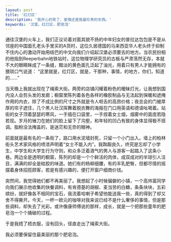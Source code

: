 ```yaml
---
layout: post
title: '红灯区'
description: '我开心的笑了，爱情还是我最珍贵的东西。'
keywords: '汉堡，红灯区，肥皂泡'
---
```


通往汉堡的火车上，我们正议论着对面其貌不扬的中年妇女的普拉达包包是不是从邻座的中国面孔老头手里买的A货时，这位久居德国的马来西亚华人老头终于抑制不住内心的激动开始用结巴的中文向我们介绍起汉堡必须要去的地方。当农民扮相的他指到Reeperbahn地铁站时，这位物理学研究员的古板与严肃荡然无存，本就不大的眼睛眯成了一条缝，黯淡的黄色面孔泛起了油光，用着只有男人才能拥有的猥琐口气说道：
“这里就是，红灯区，就是，干那种，事情，的地方，你们，知道的……”

当天晚上我就出现在了绳索大街。两旁的店铺闪耀着粉色的暧昧灯光，让我想到国内没人会剪头发的发廊；橱窗里陈列着各色各样的橡胶制品与无法起到保暖和遮掩作用的内衣，除了不成比例的尺寸之外就是令人咂舌的高昂价格；夜总会的门被厚厚的帘子遮住，几个黑人壮汉挥舞着脱衣舞的海报在门口用英语和德语吆喝着。站街的女子顶着瑟瑟的寒风，一手插在口袋里，一手捏着女士烟，烟雾中的面庞若隐若现。岁月的锉刀在她们的脸上留下了沟壑，和年轻的凹凸有致的身体显得极不搭调。脂粉没法掩盖的，是迷茫和无奈的眼神。

前面就是最有名的一条街了，路口用水泥墙封死，只留一个小门出入。墙上的柏林街头艺术家风格的喷漆声明着“女士不能入内”。我踟蹰良久，终究是忘却了小学生，中学生和大学生行为守则，和众多泛着酒气的男人与游客一起踏入了这条小巷。两边全是透明的橱窗，陈列的却是一个个鲜活的肉体，成双成对的半球引人注目，满满的却全是硅胶的味道。她们有的杨柳细腰，有的丰乳肥臀，但都尽情的摇摆着身体招揽顾客，若是有感兴趣的，便打开窗户细商价钱。

突然间，我觉得她们都不再美丽了。我想起了小时候偏僻的小镇，一个高帅富同学向我们展示他收集的快餐调料，有肯德基的胡椒、麦当劳的白糖，条条块块，五彩缤纷，就好像各不相同的宝石，我流着哈喇子希望他能送我一些，真的得到了却又舍不得撕开。今天，一杯一欧元的咖啡对我来说已经不是什么奢侈的事情，但是那些调料，却失去了光彩。或许像康师傅说的那样，成长，就是一个把那些童年的肥皂泡一个个捅破的过程。

于是我捂了捂衣服，没有回头，径直走出了绳索大街。

我必须要保留住最美丽的那个肥皂泡。